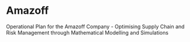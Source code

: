 # Amazoff
Operational Plan for the Amazoff Company - Optimising Supply Chain and Risk Management through Mathematical Modelling  and Simulations
